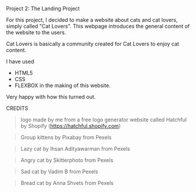 Project 2: The Landing Project

For this project, I decided to make a website about cats and cat lovers, simply called "Cat Lovers".
This webpage introduces the general content of the website to the users.

Cat Lovers is basically a community created for Cat Lovers to enjoy cat content.

I have used
* HTML5
* CSS
* FLEXBOX
in the making of this website.

Very happy with how this turned out.


CREDITS
>logo made by me from a free logo generator website called Hatchful by Shopify (https://hatchful.shopify.com)

>Group kittens by
Pixabay from Pexels

>Lazy cat by
Ihsan Adityawarman from Pexels

>Angry cat by
Skitterphoto from Pexels

>Sad cat by
Vadim B from Pexels

>Bread cat by
Anna Shvets from Pexels
